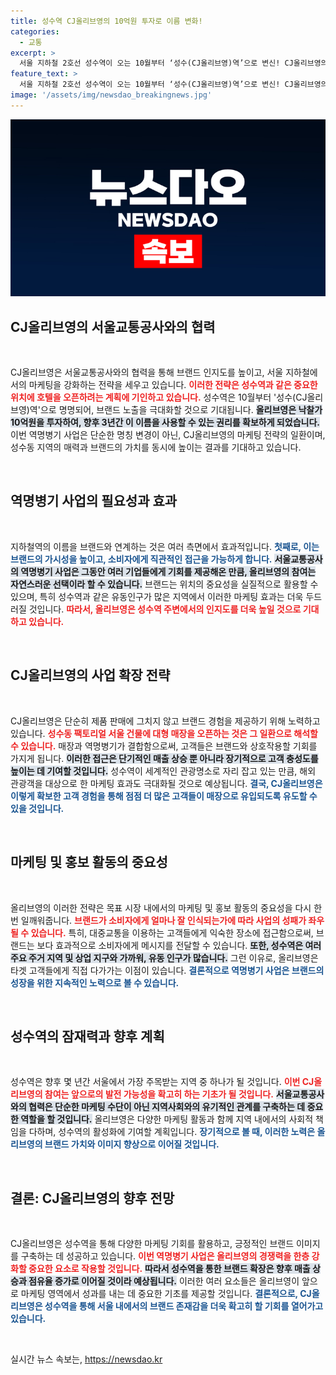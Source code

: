 ```yaml
---
title: 성수역 CJ올리브영의 10억원 투자로 이름 변화!
categories:
  - 교통
excerpt: >
  서울 지하철 2호선 성수역이 오는 10월부터 ‘성수(CJ올리브영)역’으로 변신! CJ올리브영의 대형 매장 오픈을 앞두고 새로운 마케팅 전략을 통한 역명병기 사업이 기대를 모으고 있다.
feature_text: >
  서울 지하철 2호선 성수역이 오는 10월부터 ‘성수(CJ올리브영)역’으로 변신! CJ올리브영의 대형 매장 오픈을 앞두고 새로운 마케팅 전략을 통한 역명병기 사업이 기대를 모으고 있다.
image: '/assets/img/newsdao_breakingnews.jpg'
---
```


<p><img src="/assets/img/newsdao_breakingnews.jpg" alt="koreaapp 속보" /></p>

<h2 data-ke-size="size26">CJ올리브영의 서울교통공사와의 협력</h2>

<p data-ke-size="size16">&nbsp;</p>

<p>CJ올리브영은 서울교통공사와의 협력을 통해 브랜드 인지도를 높이고, 서울 지하철에서의 마케팅을 강화하는 전략을 세우고 있습니다. <b><span style="color: #ee2323;">이러한 전략은 성수역과 같은 중요한 위치에 호텔을 오픈하려는 계획에 기인하고 있습니다.</span></b> 성수역은 10월부터 '성수(CJ올리브영)역'으로 명명되어, 브랜드 노출을 극대화할 것으로 기대됩니다. <b><span style="background-color: #21538527;">올리브영은 낙찰가 10억원을 투자하여, 향후 3년간 이 이름을 사용할 수 있는 권리를 확보하게 되었습니다.</span></b> 이번 역명병기 사업은 단순한 명칭 변경이 아닌, CJ올리브영의 마케팅 전략의 일환이며, 성수동 지역의 매력과 브랜드의 가치를 동시에 높이는 결과를 기대하고 있습니다. </p>

<p data-ke-size="size16">&nbsp;</p>

<h2 data-ke-size="size26">역명병기 사업의 필요성과 효과</h2>

<p data-ke-size="size16">&nbsp;</p>

<p>지하철역의 이름을 브랜드와 연계하는 것은 여러 측면에서 효과적입니다. <b><span style="color: #1a5490;">첫째로, 이는 브랜드의 가시성을 높이고, 소비자에게 직관적인 접근을 가능하게 합니다.</span></b> <b><span style="background-color: #21538527;">서울교통공사의 역명병기 사업은 그동안 여러 기업들에게 기회를 제공해온 만큼, 올리브영의 참여는 자연스러운 선택이라 할 수 있습니다.</span></b> 브랜드는 위치의 중요성을 실질적으로 활용할 수 있으며, 특히 성수역과 같은 유동인구가 많은 지역에서 이러한 마케팅 효과는 더욱 두드러질 것입니다. <b><span style="color: #ee2323;">따라서, 올리브영은 성수역 주변에서의 인지도를 더욱 높일 것으로 기대하고 있습니다.</span></b></p>

<p data-ke-size="size16">&nbsp;</p>

<h2 data-ke-size="size26">CJ올리브영의 사업 확장 전략</h2>

<p data-ke-size="size16">&nbsp;</p>

<p>CJ올리브영은 단순히 제품 판매에 그치지 않고 브랜드 경험을 제공하기 위해 노력하고 있습니다. <b><span style="color: #ee2323;">성수동 팩토리얼 서울 건물에 대형 매장을 오픈하는 것은 그 일환으로 해석할 수 있습니다.</span></b> 매장과 역명병기가 결합함으로써, 고객들은 브랜드와 상호작용할 기회를 가지게 됩니다. <b><span style="background-color: #21538527;">이러한 접근은 단기적인 매출 상승 뿐 아니라 장기적으로 고객 충성도를 높이는 데 기여할 것입니다.</span></b> 성수역이 세계적인 관광명소로 자리 잡고 있는 만큼, 해외 관광객을 대상으로 한 마케팅 효과도 극대화될 것으로 예상됩니다. <b><span style="color: #1a5490;">결국, CJ올리브영은 이렇게 확보한 고객 경험을 통해 점점 더 많은 고객들이 매장으로 유입되도록 유도할 수 있을 것입니다.</span></b></p>

<p data-ke-size="size16">&nbsp;</p>

<h2 data-ke-size="size26">마케팅 및 홍보 활동의 중요성</h2>

<p data-ke-size="size16">&nbsp;</p>

<p>올리브영의 이러한 전략은 목표 시장 내에서의 마케팅 및 홍보 활동의 중요성을 다시 한번 일깨워줍니다. <b><span style="color: #ee2323;">브랜드가 소비자에게 얼마나 잘 인식되는가에 따라 사업의 성패가 좌우될 수 있습니다.</span></b> 특히, 대중교통을 이용하는 고객들에게 익숙한 장소에 접근함으로써, 브랜드는 보다 효과적으로 소비자에게 메시지를 전달할 수 있습니다. <b><span style="background-color: #21538527;">또한, 성수역은 여러 주요 주거 지역 및 상업 지구와 가까워, 유동 인구가 많습니다.</span></b> 그런 이유로, 올리브영은 타겟 고객들에게 직접 다가가는 이점이 있습니다. <b><span style="color: #1a5490;">결론적으로 역명병기 사업은 브랜드의 성장을 위한 지속적인 노력으로 볼 수 있습니다.</span></b></p>

<p data-ke-size="size16">&nbsp;</p>

<h2 data-ke-size="size26">성수역의 잠재력과 향후 계획</h2>

<p data-ke-size="size16">&nbsp;</p>

<p>성수역은 향후 몇 년간 서울에서 가장 주목받는 지역 중 하나가 될 것입니다. <b><span style="color: #ee2323;">이번 CJ올리브영의 참여는 앞으로의 발전 가능성을 확고히 하는 기초가 될 것입니다.</span></b> <b><span style="background-color: #21538527;">서울교통공사와의 협력은 단순한 마케팅 수단이 아닌 지역사회와의 유기적인 관계를 구축하는 데 중요한 역할을 할 것입니다.</span></b> 올리브영은 다양한 마케팅 활동과 함께 지역 내에서의 사회적 책임을 다하며, 성수역의 활성화에 기여할 계획입니다. <b><span style="color: #1a5490;">장기적으로 볼 때, 이러한 노력은 올리브영의 브랜드 가치와 이미지 향상으로 이어질 것입니다.</span></b></p>

<p data-ke-size="size16">&nbsp;</p>

<h2 data-ke-size="size26">결론: CJ올리브영의 향후 전망</h2>

<p data-ke-size="size16">&nbsp;</p>

<p>CJ올리브영은 성수역을 통해 다양한 마케팅 기회를 활용하고, 긍정적인 브랜드 이미지를 구축하는 데 성공하고 있습니다. <b><span style="color: #ee2323;">이번 역명병기 사업은 올리브영의 경쟁력을 한층 강화할 중요한 요소로 작용할 것입니다.</span></b> <b><span style="background-color: #21538527;">따라서 성수역을 통한 브랜드 확장은 향후 매출 상승과 점유율 증가로 이어질 것이라 예상됩니다.</span></b> 이러한 여러 요소들은 올리브영이 앞으로 마케팅 영역에서 성과를 내는 데 중요한 기초를 제공할 것입니다. <b><span style="color: #1a5490;">결론적으로, CJ올리브영은 성수역을 통해 서울 내에서의 브랜드 존재감을 더욱 확고히 할 기회를 열어가고 있습니다.</span></b></p>

<p data-ke-size="size16">&nbsp;</p>
실시간 뉴스 속보는, <a href="https://newsdao.kr" rel="dofollow">https://newsdao.kr</a>



